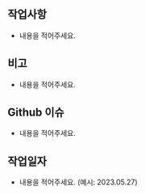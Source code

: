 ## 작업사항
- 내용을 적어주세요.

## 비고
- 내용을 적어주세요.

## Github 이슈
- 내용을 적어주세요.

## 작업일자
- 내용을 적어주세요. (예시: 2023.05.27)

<br>
